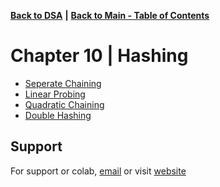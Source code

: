 [**Back to DSA**](https://github.com/xanderbilla/LPU-Academics#readme) **|** [**Back to Main - Table of Contents**](https://github.com/xanderbilla/LPU-Academics#readme)

# Chapter 10 | Hashing

- [Seperate Chaining](https://github.com/xanderbilla/LPU-Academics/blob/main/CSE%20205%20-%20DSA/Chapter%2010%20-%20Hashing/10_1-Hashing_Seperate_Chaining.cpp)
- [Linear Probing](https://github.com/xanderbilla/LPU-Academics/blob/main/CSE%20205%20-%20DSA/Chapter%2010%20-%20Hashing/10_2-Hashing_Linear_Probing.cpp)
- [Quadratic Chaining](https://github.com/xanderbilla/LPU-Academics/blob/main/CSE%20205%20-%20DSA/Chapter%2010%20-%20Hashing/10_3-Hashing_Quadratic_Chaining.cpp)
- [Double Hashing](https://github.com/xanderbilla/LPU-Academics/blob/main/CSE%20205%20-%20DSA/Chapter%2010%20-%20Hashing/10_4-Hashing_Double_Hashing.cpp)

## Support

For support or colab, [email](mailto:dev.xanderbilla@gmail.com) or visit [website](https://xanderbilla.com)
